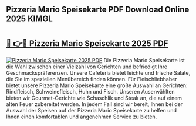 ## Pizzeria Mario Speisekarte PDF Download Online 2025 KlMGL

# <h2><a href="http://gc9zo5.nevu.top/?p=Pizzeria+Mario+Speisekarte">🔗 👉🔴 Pizzeria Mario Speisekarte 2025 PDF</a></h2>

[![Pizzeria Mario Speisekarte 2025 PDF](https://i.imgur.com/dBaPXMq.png)](http://gc9zo5.nevu.top/?p=Pizzeria+Mario+Speisekarte)
Die Pizzeria Mario Speisekarte ist die Wahl zwischen einer Vielzahl von Gerichten und befriedigt Ihre Geschmackspräferenzen. Unsere Cafeteria bietet leichte und frische Salate, die Sie im speziellen Menübereich finden können. Für Fleischliebhaber bietet unsere Pizzeria Mario Speisekarte eine große Auswahl an Gerichten: Rindfleisch, Schweinefleisch, Huhn und Fisch. Unseren Auserwählten bieten wir Gourmet-Gerichte wie Schaschlik und Steak an, die auf einem alten Feuer zubereitet werden. In jedem Fall sind wir bereit, Ihnen bei der Auswahl der Speisen auf der Pizzeria Mario Speisekarte zu helfen und Ihnen einen komfortablen und angenehmen Service zu bieten.
